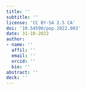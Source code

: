 ```yaml
---
title: ''
subtitle: ''
license: 'CC BY-SA 2.5 CA'
doi: '10.54590/pop.2022.003'
date: 31-10-2022
author: 
- name: ''
  affil: ''
  email: ''
  orcid: ''
  bio: ''
abstract: ''
deck: ''
---
```


